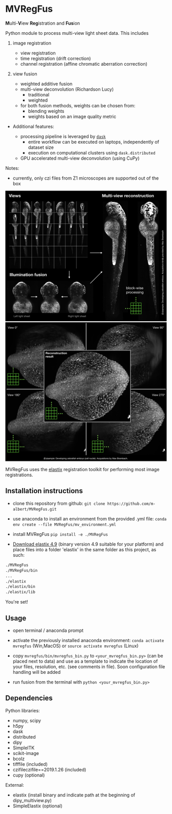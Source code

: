 # MVRegFus

**M**ulti-**V**iew **Reg**istration and **Fus**ion

Python module to process multi-view light sheet data. This includes

1) image registration
    - view registration
    - time registration (drift correction)
    - channel registration (affine chromatic aberration correction)
    
2) view fusion
    - weighted additive fusion
    - multi-view deconvolution (Richardson Lucy)
        - traditional
        - weighted
    - for both fusion methods, weights can be chosen from:
        - blending weights
        - weights based on an image quality metric
        
- Additional features:

    - processing pipeline is leveraged by [`dask`](http://dask.org)
        - entire workflow can be executed on laptops, independently of dataset size
        - execution on computational clusters using `dask.distributed`
    - GPU accelerated multi-view deconvolution (using CuPy)

Notes:
- currently, only czi files from Z1 microscopes are supported out of the box

<img src="images/multi_view_example1.png" alt="In toto multi-view reconstruction (ex)sample 1"/>

<img src="images/multi_view_example2.png" alt="In toto multi-view reconstruction (ex)sample 2"/>

MVRegFus uses the [elastix](https://elastix.lumc.nl/) registration toolkit for performing most image registrations.


## Installation instructions

- clone this repository from github:
`git clone https://github.com/m-albert/MVRegFus.git`

- use anaconda to install an environment from the provided .yml file:
`conda env create --file MVRegFus/mv_environment.yml`

- install MVRegFus
`pip install -e ./MVRegFus`

- [Download elastix 4.9](https://elastix.lumc.nl/download.php) (binary version 4.9 suitable for your platform) and place files into a folder 'elastix' in the same folder as this project, as such:
```bash
./MVRegFus
./MVRegFus/bin
...
./elastix
./elastix/bin
./elastix/lib
```

You're set!

## Usage

- open terminal / anaconda prompt

- activate the previously installed anaconda environment:
```conda activate mvregfus``` (Win,MacOS) or
```source activate mvregfus``` (Linux)

- copy `mvregfus/bin/mvregfus_bin.py` to `<your_mvregfus_bin.py>` (can be placed next to data) and use as a template to indicate the location of your files, resolution, etc. (see comments in file). Soon configuration file handling will be added

- run fusion from the terminal with
```python <your_mvregfus_bin.py>```

## Dependencies

Python libraries:
- numpy, scipy
- h5py
- dask
- distributed
- dipy
- SimpleITK
- scikit-image
- bcolz
- tifffile (included)
- czifileczifile==2019.1.26 (included)
- cupy (optional)

External:
- elastix (install binary and indicate path at the beginning of dipy_multiview.py)
- SimpleElastix (optional)